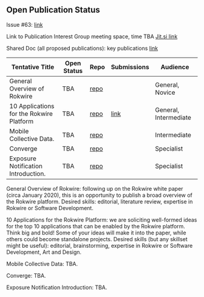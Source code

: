 ## Open Publication Status

Issue #63: [link](https://github.com/rokwire/rokwire-community/issues/63)

Link to Publication Interest Group meeting space, time TBA [Jit.si link](https://meet.jit.si/RokwireC)

Shared Doc (all proposed publications): key publications [link](https://docs.google.com/spreadsheets/d/13j2sS9V3VH6oZeaiZOLnMraCbFg_ddml/edit#gid=1014352494)

|  Tentative Title                            |  Open Status    | Repo    | Submissions | Audience                          |
|---------------------------------------------|-----------------|---------|-------------|-----------------------------------|
|  General Overview of Rokwire                |  TBA            |  [repo](https://github.com/rokwire/rokwire-community/tree/master/Publications/General-Overview) |  |  General, Novice                   |
|  10 Applications for the Rokwire Platform   |  TBA            |  [repo](https://github.com/rokwire/rokwire-community/tree/master/Publications/10-Applications) |  [link](https://docs.google.com/forms/d/e/1FAIpQLSeAhsaOE_RDSlglB60gIQy1L6o-ApZr0GkqHqpDcZGnE_6mgA/viewform) | General, Intermediate             |
| Mobile Collective Data.                     |  TBA            |  [repo]() | |  Intermediate      |
| Converge                                    |  TBA            |  [repo]() | |  Specialist        |
| Exposure Notification Introduction.         |  TBA            |  [repo]() | |  Specialist        |

General Overview of Rokwire: following up on the Rokwire white paper (circa January 2020), this is an opportunity to publish a broad overview of the Rokwire platform. Desired skills: editorial, literature review, expertise in Rokwire or Software Development.  


10 Applications for the Rokwire Platform: we are soliciting well-formed ideas for the top 10 applications that can be enabled by the Rokwire platform. Think big and bold! Some of your ideas will make it into the paper, while others could become standalone projects. Desired skills (but any skillset might be useful): editorial, brainstorming, expertise in Rokwire or Software Development, Art and Design.  


Mobile Collective Data: TBA.


Converge: TBA.


Exposure Notification Introduction: TBA.

